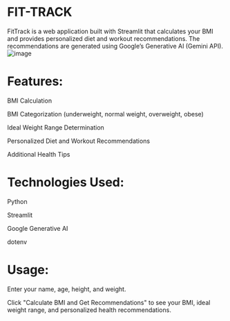 # FIT-TRACK
FitTrack is a web application built with Streamlit that calculates your BMI and provides personalized diet and workout recommendations. The recommendations are generated using Google’s Generative AI (Gemini API).
![image](https://github.com/user-attachments/assets/b9cfe6ed-1f04-4de9-a5aa-b860e8faefc2)

# Features:
BMI Calculation

BMI Categorization (underweight, normal weight, overweight, obese)

Ideal Weight Range Determination

Personalized Diet and Workout Recommendations

Additional Health Tips

# Technologies Used:
Python

Streamlit

Google Generative AI

dotenv

# Usage:
Enter your name, age, height, and weight.

Click "Calculate BMI and Get Recommendations" to see your BMI, ideal weight range, and personalized health recommendations.
